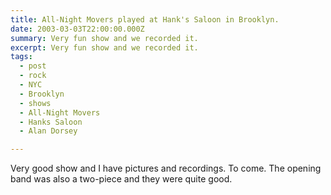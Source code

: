 ```yaml
---
title: All-Night Movers played at Hank's Saloon in Brooklyn.
date: 2003-03-03T22:00:00.000Z
summary: Very fun show and we recorded it.
excerpt: Very fun show and we recorded it.
tags:
  - post
  - rock
  - NYC
  - Brooklyn
  - shows
  - All-Night Movers
  - Hanks Saloon
  - Alan Dorsey

---
```


Very good show and I have pictures and recordings. To come. The opening band was also a two-piece and they were quite good.
